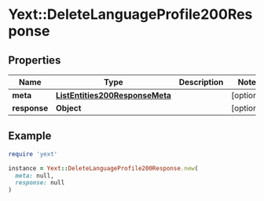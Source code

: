 # Yext::DeleteLanguageProfile200Response

## Properties

| Name | Type | Description | Notes |
| ---- | ---- | ----------- | ----- |
| **meta** | [**ListEntities200ResponseMeta**](ListEntities200ResponseMeta.md) |  | [optional] |
| **response** | **Object** |  | [optional] |

## Example

```ruby
require 'yext'

instance = Yext::DeleteLanguageProfile200Response.new(
  meta: null,
  response: null
)
```

